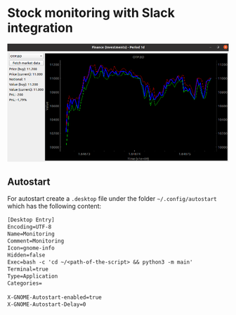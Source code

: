 # Stock monitoring with Slack integration
![](doc/PyQt_OTP.png)

## Autostart
For autostart create a `.desktop` file under the folder `~/.config/autostart` which has the following content:
```
[Desktop Entry]
Encoding=UTF-8
Name=Monitoring
Comment=Monitoring
Icon=gnome-info
Hidden=false
Exec=bash -c 'cd ~/<path-of-the-script> && python3 -m main'
Terminal=true
Type=Application
Categories=

X-GNOME-Autostart-enabled=true
X-GNOME-Autostart-Delay=0

```